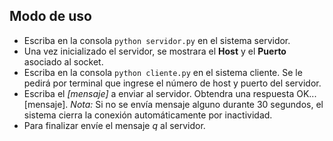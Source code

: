 <h2>Modo de uso</h2>
<ul>
  <li>Escriba en la consola <code>python servidor.py</code> en el sistema servidor.</li>
  <li>Una vez inicializado el servidor, se mostrara el <b>Host</b> y el <b>Puerto</b> asociado al socket.</li>
  <li>Escriba en la consola <code>python cliente.py</code> en el sistema cliente. Se le pedirá por terminal que ingrese el número de host y puerto del servidor.</li>
  <li>Escriba el <i>[mensaje]</i> a enviar al servidor. Obtendra una respuesta OK...[mensaje]. <i>Nota:</i> Si no se envía mensaje alguno durante 30 segundos, el sistema cierra la conexión automáticamente por inactividad.</li>
  <li>Para finalizar envíe el mensaje <i>q</i> al servidor.</li>
</ul>

